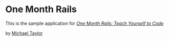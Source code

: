 # One Month Rails

This is the sample application for 
[*One Month Rails: Teach Yourself to Code*](http://onemonthrails.com)

by [Michael Taylor](http://www.linkedin.com/in/mjt145)